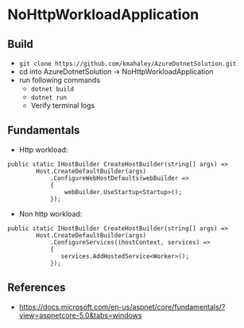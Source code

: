 ﻿# NoHttpWorkloadApplication

## Build

  - `git clone https://github.com/kmahaley/AzureDotnetSolution.git`
  - cd into AzureDotnetSolution -> NoHttpWorkloadApplication
  - run following commands
    - `dotnet build`
    - `dotnet run`
    - Verify terminal logs

## Fundamentals

  - Http workload:
```
public static IHostBuilder CreateHostBuilder(string[] args) =>
        Host.CreateDefaultBuilder(args)
            .ConfigureWebHostDefaults(webBuilder =>
            {
                webBuilder.UseStartup<Startup>();
            });  
```

  - Non http workload:
```
public static IHostBuilder CreateHostBuilder(string[] args) =>
        Host.CreateDefaultBuilder(args)
            .ConfigureServices((hostContext, services) =>
            {
               services.AddHostedService<Worker>();
            }); 
```

## References
  - https://docs.microsoft.com/en-us/aspnet/core/fundamentals/?view=aspnetcore-5.0&tabs=windows